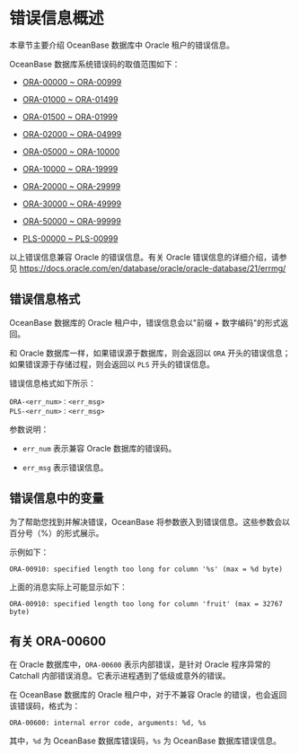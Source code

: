 错误信息概述 
===========================

本章节主要介绍 OceanBase 数据库中 Oracle 租户的错误信息。

OceanBase 数据库系统错误码的取值范围如下：

* [ORA-00000 \~ ORA-00999](../../../../13.reference-oracle-mode/4.error-code/2.ora-00000-to-ora-00999.md)

  

* [ORA-01000 \~ ORA-01499](../../../../13.reference-oracle-mode/4.error-code/3.ora-01000-to-ora-01499.md)

  

* [ORA-01500 \~ ORA-01999](../../../../13.reference-oracle-mode/4.error-code/4.ora-01500-to-ora-01999.md)

  

* [ORA-02000 \~ ORA-04999](../../../../13.reference-oracle-mode/4.error-code/5.ora-02000-to-ora-04999.md)

  

* [ORA-05000 \~ ORA-10000](../../../../13.reference-oracle-mode/4.error-code/6.ora-05000-to-ora-10000.md)

  

* [ORA-10000 \~ ORA-19999](../../../../13.reference-oracle-mode/4.error-code/7.ora-10000-to-ora-19999.md)

  

* [ORA-20000 \~ ORA-29999](../../../../13.reference-oracle-mode/4.error-code/8.ora-20000-to-ora-29999.md)

  

* [ORA-30000 \~ ORA-49999](../../../../13.reference-oracle-mode/4.error-code/9.ora-30000-to-ora-49999.md)

  

* [ORA-50000 \~ ORA-99999](../../../../13.reference-oracle-mode/4.error-code/10.ora-50000-to-ora-99999.md)

  

* [PLS-00000 \~ PLS-00999](../../../../13.reference-oracle-mode/4.error-code/11.pls-00000-to-pls-00999.md)

  




以上错误信息兼容 Oracle 的错误信息。有关 Oracle 错误信息的详细介绍，请参见 https://docs.oracle.com/en/database/oracle/oracle-database/21/errmg/

错误信息格式 
---------------------------

OceanBase 数据库的 Oracle 租户中，错误信息会以"前缀 + 数字编码"的形式返回。

和 Oracle 数据库一样，如果错误源于数据库，则会返回以 `ORA` 开头的错误信息；如果错误源于存储过程，则会返回以 `PLS` 开头的错误信息。

错误信息格式如下所示：

```unknow
ORA-<err_num>：<err_msg>
PLS-<err_num>：<err_msg>
```



参数说明：

* `err_num` 表示兼容 Oracle 数据库的错误码。

  

* `err_msg` 表示错误信息。

  




错误信息中的变量 
-----------------------------

为了帮助您找到并解决错误，OceanBase 将参数嵌入到错误信息。这些参数会以百分号（%）的形式展示。

示例如下：

```unknow
ORA-00910: specified length too long for column '%s' (max = %d byte)
```



上面的消息实际上可能显示如下：

```unknow
ORA-00910: specified length too long for column 'fruit' (max = 32767 byte)
```



有关 ORA-00600 
---------------------------------

在 Oracle 数据库中，`ORA-00600` 表示内部错误，是针对 Oracle 程序异常的 Catchall 内部错误消息。它表示进程遇到了低级或意外的错误。

在 OceanBase 数据库的 Oracle 租户中，对于不兼容 Oracle 的错误，也会返回该错误码，格式为：

```unknow
ORA-00600: internal error code, arguments: %d, %s
```



其中，`%d` 为 OceanBase 数据库错误码，`%s` 为 OceanBase 数据库错误信息。

